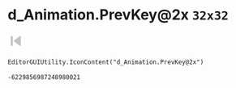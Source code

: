 # d_Animation.PrevKey@2x `32x32`
<img src="/img/d_Animation.PrevKey@2x.png" width=32 height=32>

``` CSharp
EditorGUIUtility.IconContent("d_Animation.PrevKey@2x")
```
```
-6229856987248980021
```
